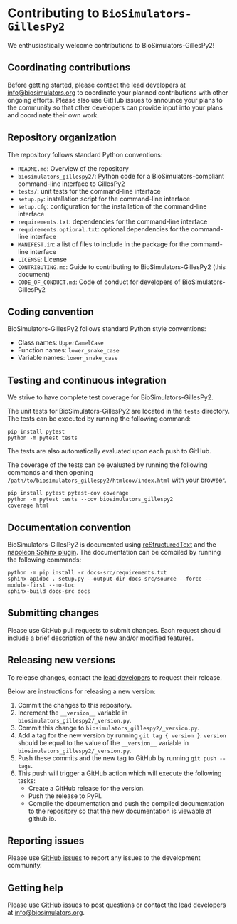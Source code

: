 # Contributing to `BioSimulators-GillesPy2`

We enthusiastically welcome contributions to BioSimulators-GillesPy2!

## Coordinating contributions

Before getting started, please contact the lead developers at [info@biosimulators.org](mailto:info@biosimulators.org) to coordinate your planned contributions with other ongoing efforts. Please also use GitHub issues to announce your plans to the community so that other developers can provide input into your plans and coordinate their own work.

## Repository organization

The repository follows standard Python conventions:

* `README.md`: Overview of the repository
* `biosimulators_gillespy2/`: Python code for a BioSimulators-compliant command-line interface to GillesPy2
* `tests/`: unit tests for the command-line interface
* `setup.py`: installation script for the command-line interface
* `setup.cfg`: configuration for the installation of the command-line interface
* `requirements.txt`: dependencies for the command-line interface
* `requirements.optional.txt`: optional dependencies for the command-line interface
* `MANIFEST.in`: a list of files to include in the package for the command-line interface
* `LICENSE`: License
* `CONTRIBUTING.md`: Guide to contributing to BioSimulators-GillesPy2 (this document)
* `CODE_OF_CONDUCT.md`: Code of conduct for developers of BioSimulators-GillesPy2

## Coding convention

BioSimulators-GillesPy2 follows standard Python style conventions:

* Class names: `UpperCamelCase`
* Function names: `lower_snake_case`
* Variable names: `lower_snake_case`

## Testing and continuous integration

We strive to have complete test coverage for BioSimulators-GillesPy2.

The unit tests for BioSimulators-GillesPy2 are located in the `tests`  directory. The tests can be executed by running the following command:
```
pip install pytest
python -m pytest tests
```

The tests are also automatically evaluated upon each push to GitHub.

The coverage of the tests can be evaluated by running the following commands and then opening `/path/to/biosimulators_gillespy2/htmlcov/index.html` with your browser.
```
pip install pytest pytest-cov coverage
python -m pytest tests --cov biosimulators_gillespy2
coverage html
```

## Documentation convention

BioSimulators-GillesPy2 is documented using [reStructuredText](https://www.sphinx-doc.org/en/master/usage/restructuredtext/index.html) and the [napoleon Sphinx plugin](https://www.sphinx-doc.org/en/master/usage/extensions/napoleon.html). The documentation can be compiled by running the following commands:

```
python -m pip install -r docs-src/requirements.txt
sphinx-apidoc . setup.py --output-dir docs-src/source --force --module-first --no-toc
sphinx-build docs-src docs
```

## Submitting changes   

Please use GitHub pull requests to submit changes. Each request should include a brief description of the new and/or modified features.

## Releasing new versions

To release changes, contact the [lead developers](mailto:info@biosimulators.org) to request their release.

Below are instructions for releasing a new version:

1. Commit the changes to this repository.
2. Increment the `__version__` variable in `biosimulators_gillespy2/_version.py`.
3. Commit this change to `biosimulators_gillespy2/_version.py`.
4. Add a tag for the new version by running `git tag { version }`. `version` should be equal to the value of the
   `__version__` variable in `biosimulators_gillespy2/_version.py`.
5. Push these commits and the new tag to GitHub by running `git push --tags`.
6. This push will trigger a GitHub action which will execute the following tasks:
   * Create a GitHub release for the version.
   * Push the release to PyPI.
   * Compile the documentation and push the compiled documentation to the repository so that the new documentation is viewable at github.io.

## Reporting issues

Please use [GitHub issues](https://github.com/biosimulators/Biosimulators_GillesPy2/issues) to report any issues to the development community.
    
## Getting help

Please use [GitHub issues](https://github.com/biosimulators/Biosimulators_GillesPy2/issues) to post questions or contact the lead developers at [info@biosimulators.org](mailto:info@biosimulators.org).

